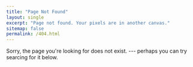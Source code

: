```yaml
---
title: "Page Not Found"
layout: single
excerpt: "Page not found. Your pixels are in another canvas."
sitemap: false
permalink: /404.html
---
```

Sorry, the page you're looking for does not exist. --- perhaps you can try searcing for it below.

<script type="text/javascript">
  var GOOG_FIXURL_LANG = 'en';
  var GOOG_FIXURL_SITE = '{{ site.url }}'
</script>
<script type="text/javascript"
  src="//linkhelp.clients.google.com/tbproxy/lh/wm/fixurl.js">
</script>
